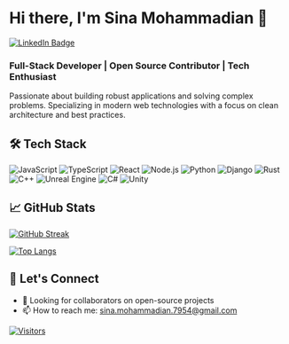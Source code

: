# Hi there, I'm Sina Mohammadian 👋

[![LinkedIn Badge](https://img.shields.io/badge/LinkedIn-0077B5?style=for-the-badge&logo=linkedin&logoColor=white)](https://linkedin.com/in/sinamhmmdn)
<!-- [![Portfolio Badge](https://img.shields.io/badge/Portfolio-%23000000.svg?style=for-the-badge&logo=firefox&logoColor=#FF7139)](https://yourportfolio.com) -->
<!-- [![Twitter Badge](https://img.shields.io/badge/Twitter-1DA1F2?style=for-the-badge&logo=twitter&logoColor=white)](https://twitter.com/yourhandle) -->

### Full-Stack Developer | Open Source Contributor | Tech Enthusiast

Passionate about building robust applications and solving complex problems. Specializing in modern web technologies with a focus on clean architecture and best practices.

## 🛠 Tech Stack

![JavaScript](https://img.shields.io/badge/-JavaScript-F7DF1E?style=flat-square&logo=javascript&logoColor=black)
![TypeScript](https://img.shields.io/badge/-TypeScript-3178C6?style=flat-square&logo=typescript&logoColor=white)
![React](https://img.shields.io/badge/-React-61DAFB?style=flat-square&logo=react&logoColor=black)
![Node.js](https://img.shields.io/badge/Node.js-339933?style=flat-square&logo=nodedotjs&logoColor=white)
![Python](https://img.shields.io/badge/-Python-3776AB?style=flat-square&logo=python&logoColor=white)
![Django](https://img.shields.io/badge/-Django-0C4B33?style=flat-square&logo=django&logoColor=white)
![Rust](https://img.shields.io/badge/-Rust-A72145?style=flat-square&logo=rust&logoColor=white)
![C++](https://img.shields.io/badge/C++-%2300599C.svg?logo=c%2B%2B&logoColor=white)
![Unreal Engine](https://img.shields.io/badge/Unreal%20Engine-%23313131.svg?logo=unrealengine&logoColor=white)
![C#](https://custom-icon-badges.demolab.com/badge/C%23-%23239120.svg?logo=cshrp&logoColor=white)
![Unity](https://img.shields.io/badge/Unity-%23000000.svg?logo=unity&logoColor=white)
<!-- ![AWS](https://img.shields.io/badge/AWS-%23FF9900.svg?style=flat-square&logo=amazon-aws&logoColor=white) -->

## 📈 GitHub Stats

[![GitHub Streak](https://streak-stats.demolab.com?user=sinamhdn&theme=dark&border_radius=5)](https://git.io/streak-stats)

[![Top Langs](https://github-readme-stats.vercel.app/api/top-langs/?username=sinamhdn&layout=compact&theme=vision-friendly-dark)](https://github.com/anuraghazra/github-readme-stats)

<!-- ## 🔥 Recent Projects -->

<!-- ### [Project 1](https://github.com/yourusername/project1) -->
<!-- ▶ Modern e-commerce platform with microservices architecture -->  
<!-- ✅ React • Node.js • MongoDB • Docker -->  
<!-- 🌟 Featured on [Product Hunt](https://www.producthunt.com/) -->

<!-- ### [Project 2](https://github.com/yourusername/project2) -->
<!-- ▶ AI-powered content generation tool -->  
<!-- ✅ Python • TensorFlow • FastAPI • AWS Lambda -->
<!-- 🚀 Winner of [Hackathon Name] 2023 -->

<!-- ## 📝 Latest Blog Posts -->

<!-- BLOG-POST-LIST:START -->
<!-- - [Building Scalable Microservices with Node.js and Docker](https://yourblog.com/post1) -->
<!-- - [10 Best Practices for React Development in 2024](https://yourblog.com/post2) -->
<!-- - [Getting Started with Machine Learning in Python](https://yourblog.com/post3) -->
<!-- BLOG-POST-LIST:END -->

## 🤝 Let's Connect

- 💼 Looking for collaborators on open-source projects
- 📫 How to reach me: [sina.mohammadian.7954@gmail.com](mailto:sina.mohammadian.7954@gmail.com)
<!-- - 😄 Pronouns: He/Him/His or She/Her/Hers -->
<!-- - ⚡ Fun fact: I once [interesting personal fact] -->

[![Visitors](https://visitor-badge.laobi.icu/badge?page_id=yourusername.yourusername)](https://github.com/sinamhdn)
